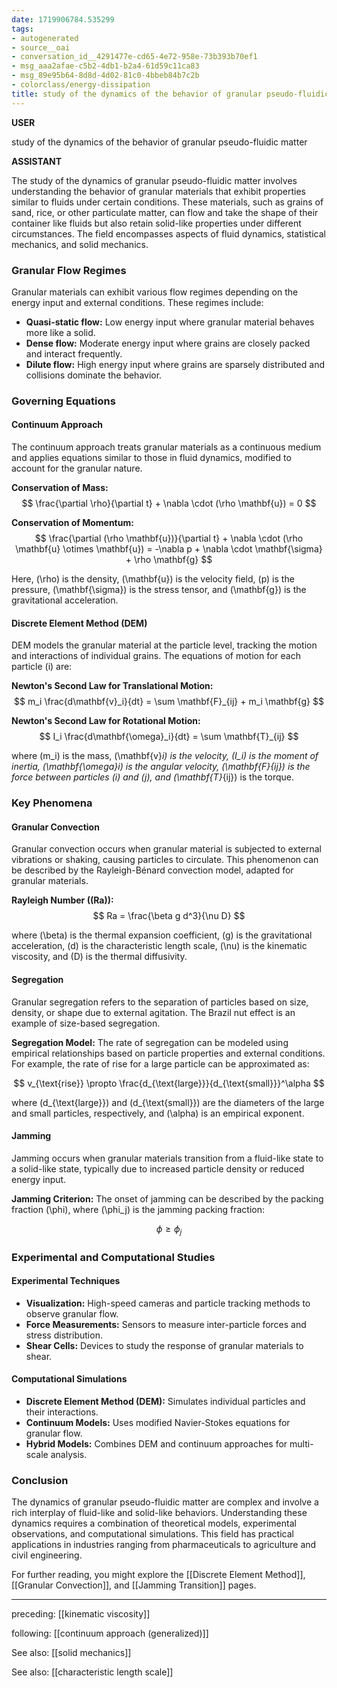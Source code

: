 ```yaml
---
date: 1719906784.535299
tags:
- autogenerated
- source__oai
- conversation_id__4291477e-cd65-4e72-958e-73b393b70ef1
- msg_aaa2afae-c5b2-4db1-b2a4-61d59c11ca83
- msg_89e95b64-8d8d-4d02-81c0-4bbeb84b7c2b
- colorclass/energy-dissipation
title: study of the dynamics of the behavior of granular pseudo-fluidic matter
---
```


**USER**

study of the dynamics of the behavior of granular pseudo-fluidic matter


**ASSISTANT**

The study of the dynamics of granular pseudo-fluidic matter involves understanding the behavior of granular materials that exhibit properties similar to fluids under certain conditions. These materials, such as grains of sand, rice, or other particulate matter, can flow and take the shape of their container like fluids but also retain solid-like properties under different circumstances. The field encompasses aspects of fluid dynamics, statistical mechanics, and solid mechanics.

### Granular Flow Regimes

Granular materials can exhibit various flow regimes depending on the energy input and external conditions. These regimes include:
- **Quasi-static flow:** Low energy input where granular material behaves more like a solid.
- **Dense flow:** Moderate energy input where grains are closely packed and interact frequently.
- **Dilute flow:** High energy input where grains are sparsely distributed and collisions dominate the behavior.

### Governing Equations

#### Continuum Approach

The continuum approach treats granular materials as a continuous medium and applies equations similar to those in fluid dynamics, modified to account for the granular nature.

**Conservation of Mass:**
$$
\frac{\partial \rho}{\partial t} + \nabla \cdot (\rho \mathbf{u}) = 0
$$

**Conservation of Momentum:**
$$
\frac{\partial (\rho \mathbf{u})}{\partial t} + \nabla \cdot (\rho \mathbf{u} \otimes \mathbf{u}) = -\nabla p + \nabla \cdot \mathbf{\sigma} + \rho \mathbf{g}
$$

Here, \(\rho\) is the density, \(\mathbf{u}\) is the velocity field, \(p\) is the pressure, \(\mathbf{\sigma}\) is the stress tensor, and \(\mathbf{g}\) is the gravitational acceleration.

#### Discrete Element Method (DEM)

DEM models the granular material at the particle level, tracking the motion and interactions of individual grains. The equations of motion for each particle \(i\) are:

**Newton's Second Law for Translational Motion:**
$$
m_i \frac{d\mathbf{v}_i}{dt} = \sum \mathbf{F}_{ij} + m_i \mathbf{g}
$$

**Newton's Second Law for Rotational Motion:**
$$
I_i \frac{d\mathbf{\omega}_i}{dt} = \sum \mathbf{T}_{ij}
$$

where \(m_i\) is the mass, \(\mathbf{v}_i\) is the velocity, \(I_i\) is the moment of inertia, \(\mathbf{\omega}_i\) is the angular velocity, \(\mathbf{F}_{ij}\) is the force between particles \(i\) and \(j\), and \(\mathbf{T}_{ij}\) is the torque.

### Key Phenomena

#### Granular Convection

Granular convection occurs when granular material is subjected to external vibrations or shaking, causing particles to circulate. This phenomenon can be described by the Rayleigh-Bénard convection model, adapted for granular materials.

**Rayleigh Number (\(Ra\)):**
$$
Ra = \frac{\beta g d^3}{\nu D}
$$

where \(\beta\) is the thermal expansion coefficient, \(g\) is the gravitational acceleration, \(d\) is the characteristic length scale, \(\nu\) is the kinematic viscosity, and \(D\) is the thermal diffusivity.

#### Segregation

Granular segregation refers to the separation of particles based on size, density, or shape due to external agitation. The Brazil nut effect is an example of size-based segregation.

**Segregation Model:**
The rate of segregation can be modeled using empirical relationships based on particle properties and external conditions. For example, the rate of rise for a large particle can be approximated as:

$$
v_{\text{rise}} \propto \frac{d_{\text{large}}}{d_{\text{small}}}^\alpha
$$

where \(d_{\text{large}}\) and \(d_{\text{small}}\) are the diameters of the large and small particles, respectively, and \(\alpha\) is an empirical exponent.

#### Jamming

Jamming occurs when granular materials transition from a fluid-like state to a solid-like state, typically due to increased particle density or reduced energy input.

**Jamming Criterion:**
The onset of jamming can be described by the packing fraction \(\phi\), where \(\phi_j\) is the jamming packing fraction:

$$
\phi \geq \phi_j
$$

### Experimental and Computational Studies

#### Experimental Techniques

- **Visualization:** High-speed cameras and particle tracking methods to observe granular flow.
- **Force Measurements:** Sensors to measure inter-particle forces and stress distribution.
- **Shear Cells:** Devices to study the response of granular materials to shear.

#### Computational Simulations

- **Discrete Element Method (DEM):** Simulates individual particles and their interactions.
- **Continuum Models:** Uses modified Navier-Stokes equations for granular flow.
- **Hybrid Models:** Combines DEM and continuum approaches for multi-scale analysis.

### Conclusion

The dynamics of granular pseudo-fluidic matter are complex and involve a rich interplay of fluid-like and solid-like behaviors. Understanding these dynamics requires a combination of theoretical models, experimental observations, and computational simulations. This field has practical applications in industries ranging from pharmaceuticals to agriculture and civil engineering.

For further reading, you might explore the [[Discrete Element Method]], [[Granular Convection]], and [[Jamming Transition]] pages.


---

preceding: [[kinematic viscosity]]  


following: [[continuum approach (generalized)]]

See also: [[solid mechanics]]


See also: [[characteristic length scale]]